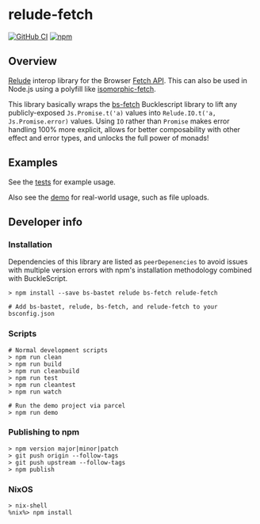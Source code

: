 # relude-fetch

[![GitHub CI](https://img.shields.io/github/workflow/status/reazen/relude-fetch/CI/master)](https://github.com/reazen/relude-fetch/actions)
[![npm](https://img.shields.io/npm/v/relude-fetch.svg)](https://www.npmjs.com/package/relude-fetch)

## Overview

[Relude](https://github.com/reazen/relude) interop library for the Browser
[Fetch API](https://developer.mozilla.org/en-US/docs/Web/API/Fetch_API).
This can also be used in Node.js using a polyfill like
[isomorphic-fetch](https://www.npmjs.com/package/isomorphic-fetch).

This library basically wraps the
[bs-fetch](https://github.com/reasonml-community/bs-fetch) Bucklescript library
to lift any publicly-exposed `Js.Promise.t('a)` values into `Relude.IO.t('a,
Js.Promise.error)` values.  Using `IO` rather than `Promise` makes error
handling 100% more explicit, allows for better composability with other
effect and error types, and unlocks the full power of monads!

## Examples

See the [tests](https://github.com/reazen/relude-fetch/blob/master/__tests__/ReludeFetch_test.re) for example usage.

Also see the [demo](https://github.com/reazen/relude-fetch/blob/master/examples/demo) for real-world usage, such as file uploads.

## Developer info

### Installation

Dependencies of this library are listed as `peerDepenencies` to avoid issues with multiple version
errors with npm's installation methodology combined with BuckleScript.

```
> npm install --save bs-bastet relude bs-fetch relude-fetch

# Add bs-bastet, relude, bs-fetch, and relude-fetch to your bsconfig.json
```

### Scripts

```
# Normal development scripts
> npm run clean
> npm run build
> npm run cleanbuild
> npm run test
> npm run cleantest
> npm run watch

# Run the demo project via parcel
> npm run demo
```

### Publishing to npm

```
> npm version major|minor|patch
> git push origin --follow-tags
> git push upstream --follow-tags
> npm publish
```

### NixOS

```
> nix-shell
%nix%> npm install
```
